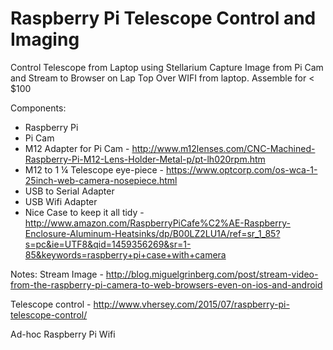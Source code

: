 # Raspberry Pi Telescope Control and Imaging

Control Telescope from Laptop using Stellarium
Capture Image from Pi Cam and Stream to Browser on Lap Top
Over WIFI from laptop.
Assemble for < $100 

Components:
   -	Raspberry Pi 
   -	Pi Cam 
   -	M12 Adapter for Pi Cam - http://www.m12lenses.com/CNC-Machined-Raspberry-Pi-M12-Lens-Holder-Metal-p/pt-lh020rpm.htm 
   -	M12 to 1 ¼ Telescope eye-piece - https://www.optcorp.com/os-wca-1-25inch-web-camera-nosepiece.html 
   -	USB to Serial Adapter 
   -	USB Wifi Adapter 
   -	Nice Case to keep it all tidy - http://www.amazon.com/RaspberryPiCafe%C2%AE-Raspberry-Enclosure-Aluminum-Heatsinks/dp/B00LZ2LU1A/ref=sr_1_85?s=pc&ie=UTF8&qid=1459356269&sr=1-85&keywords=raspberry+pi+case+with+camera  

Notes:
Stream Image - http://blog.miguelgrinberg.com/post/stream-video-from-the-raspberry-pi-camera-to-web-browsers-even-on-ios-and-android

Telescope control - http://www.vhersey.com/2015/07/raspberry-pi-telescope-control/

Ad-hoc Raspberry Pi Wifi
